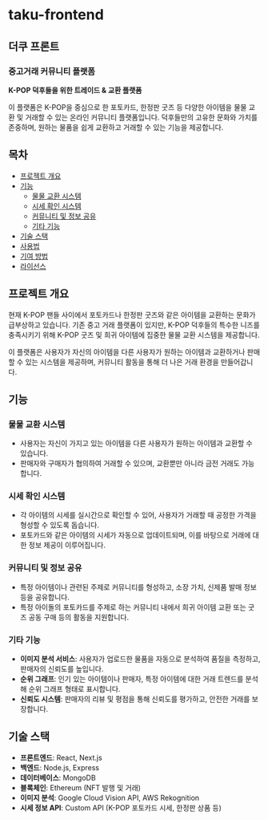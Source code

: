 # taku-frontend

## 더쿠 프론트

### 중고거래 커뮤니티 플랫폼  
**K-POP 덕후들을 위한 트레이드 & 교환 플랫폼**

이 플랫폼은 K-POP을 중심으로 한 포토카드, 한정판 굿즈 등 다양한 아이템을 물물 교환 및 거래할 수 있는 온라인 커뮤니티 플랫폼입니다. 덕후들만의 고유한 문화와 가치를 존중하며, 원하는 물품을 쉽게 교환하고 거래할 수 있는 기능을 제공합니다.

## 목차

- [프로젝트 개요](#프로젝트-개요)
- [기능](#기능)
  - [물물 교환 시스템](#물물-교환-시스템)
  - [시세 확인 시스템](#시세-확인-시스템)
  - [커뮤니티 및 정보 공유](#커뮤니티-및-정보-공유)
  - [기타 기능](#기타-기능)
- [기술 스택](#기술-스택)
- [사용법](#사용법)
- [기여 방법](#기여-방법)
- [라이선스](#라이선스)

## 프로젝트 개요

현재 K-POP 팬들 사이에서 포토카드나 한정판 굿즈와 같은 아이템을 교환하는 문화가 급부상하고 있습니다. 기존 중고 거래 플랫폼이 있지만, K-POP 덕후들의 특수한 니즈를 충족시키기 위해 K-POP 굿즈 및 희귀 아이템에 집중한 물물 교환 시스템을 제공합니다.

이 플랫폼은 사용자가 자신의 아이템을 다른 사용자가 원하는 아이템과 교환하거나 판매할 수 있는 시스템을 제공하며, 커뮤니티 활동을 통해 더 나은 거래 환경을 만들어갑니다.

## 기능

### 물물 교환 시스템
- 사용자는 자신이 가지고 있는 아이템을 다른 사용자가 원하는 아이템과 교환할 수 있습니다.
- 판매자와 구매자가 협의하여 거래할 수 있으며, 교환뿐만 아니라 금전 거래도 가능합니다.

### 시세 확인 시스템
- 각 아이템의 시세를 실시간으로 확인할 수 있어, 사용자가 거래할 때 공정한 가격을 형성할 수 있도록 돕습니다.
- 포토카드와 같은 아이템의 시세가 자동으로 업데이트되며, 이를 바탕으로 거래에 대한 정보 제공이 이루어집니다.

### 커뮤니티 및 정보 공유
- 특정 아이템이나 관련된 주제로 커뮤니티를 형성하고, 소장 가치, 신제품 발매 정보 등을 공유합니다.
- 특정 아이돌의 포토카드를 주제로 하는 커뮤니티 내에서 희귀 아이템 교환 또는 굿즈 공동 구매 등의 활동을 지원합니다.

### 기타 기능
- **이미지 분석 서비스**: 사용자가 업로드한 물품을 자동으로 분석하여 품질을 측정하고, 판매자의 신뢰도를 높입니다.
- **순위 그래프**: 인기 있는 아이템이나 판매자, 특정 아이템에 대한 거래 트렌드를 분석해 순위 그래프 형태로 표시합니다.
- **신뢰도 시스템**: 판매자의 리뷰 및 평점을 통해 신뢰도를 평가하고, 안전한 거래를 보장합니다.

## 기술 스택

- **프론트엔드**: React, Next.js
- **백엔드**: Node.js, Express
- **데이터베이스**: MongoDB
- **블록체인**: Ethereum (NFT 발행 및 거래)
- **이미지 분석**: Google Cloud Vision API, AWS Rekognition
- **시세 정보 API**: Custom API (K-POP 포토카드 시세, 한정판 상품 등)